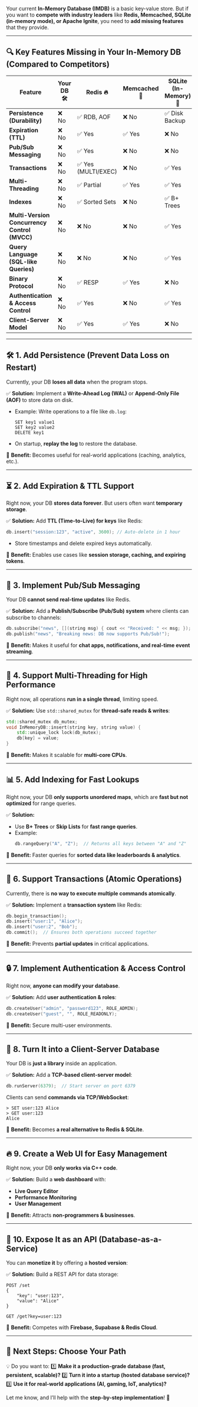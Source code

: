 Your current **In-Memory Database (IMDB)** is a basic key-value store. But if you want to **compete with industry leaders** like **Redis, Memcached, SQLite (in-memory mode), or Apache Ignite**, you need to **add missing features** that they provide.

---

## 🔍 **Key Features Missing in Your In-Memory DB (Compared to Competitors)**


| Feature                                      | Your DB 🛠️ | Redis 🔥            | Memcached 🚀 | SQLite (In-Memory) 📄 |
| -------------------------------------------- | ------------ | ------------------- | ------------ | --------------------- |
| **Persistence (Durability)**                 | ❌ No        | ✅ RDB, AOF         | ❌ No        | ✅ Disk Backup        |
| **Expiration (TTL)**                         | ❌ No        | ✅ Yes              | ✅ Yes       | ❌ No                 |
| **Pub/Sub Messaging**                        | ❌ No        | ✅ Yes              | ❌ No        | ❌ No                 |
| **Transactions**                             | ❌ No        | ✅ Yes (MULTI/EXEC) | ❌ No        | ✅ Yes                |
| **Multi-Threading**                          | ❌ No        | ✅ Partial          | ✅ Yes       | ✅ Yes                |
| **Indexes**                                  | ❌ No        | ✅ Sorted Sets      | ❌ No        | ✅ B+ Trees           |
| **Multi-Version Concurrency Control (MVCC)** | ❌ No        | ❌ No               | ❌ No        | ✅ Yes                |
| **Query Language (SQL-like Queries)**        | ❌ No        | ❌ No               | ❌ No        | ✅ Yes                |
| **Binary Protocol**                          | ❌ No        | ✅ RESP             | ✅ Yes       | ❌ No                 |
| **Authentication & Access Control**          | ❌ No        | ✅ Yes              | ❌ No        | ✅ Yes                |
| **Client-Server Model**                      | ❌ No        | ✅ Yes              | ✅ Yes       | ❌ No                 |

---

## 🛠️ **1. Add Persistence (Prevent Data Loss on Restart)**

Currently, your DB **loses all data** when the program stops.

✅ **Solution:** Implement a **Write-Ahead Log (WAL)** or **Append-Only File (AOF)** to store data on disk.

* Example: Write operations to a file like `db.log`:
  ```
  SET key1 value1
  SET key2 value2
  DELETE key1
  ```
* On startup, **replay the log** to restore the database.

🎯 **Benefit:** Becomes useful for real-world applications (caching, analytics, etc.).

---

## ⏳ **2. Add Expiration & TTL Support**

Right now, your DB **stores data forever**. But users often want **temporary storage**.

✅ **Solution:** Add **TTL (Time-to-Live) for keys** like Redis:

```cpp
db.insert("session:123", "active", 3600); // Auto-delete in 1 hour
```

* Store timestamps and delete expired keys automatically.

🎯 **Benefit:** Enables use cases like **session storage, caching, and expiring tokens**.

---

## 📢 **3. Implement Pub/Sub Messaging**

Your DB **cannot send real-time updates** like Redis.

✅ **Solution:** Add a **Publish/Subscribe (Pub/Sub) system** where clients can subscribe to channels:

```cpp
db.subscribe("news", [](string msg) { cout << "Received: " << msg; });
db.publish("news", "Breaking news: DB now supports Pub/Sub!");
```

🎯 **Benefit:** Makes it useful for **chat apps, notifications, and real-time event streaming**.

---

## 🔄 **4. Support Multi-Threading for High Performance**

Right now, all operations **run in a single thread**, limiting speed.

✅ **Solution:** Use `std::shared_mutex` for **thread-safe reads & writes**:

```cpp
std::shared_mutex db_mutex;
void InMemoryDB::insert(string key, string value) {
    std::unique_lock lock(db_mutex);
    db[key] = value;
}
```

🎯 **Benefit:** Makes it scalable for **multi-core CPUs**.

---

## 📊 **5. Add Indexing for Fast Lookups**

Right now, your DB **only supports unordered maps**, which are **fast but not optimized** for range queries.

✅ **Solution:**

* Use **B+ Trees** or **Skip Lists** for **fast range queries**.
* Example:
  ```cpp
  db.rangeQuery("A", "Z");  // Returns all keys between "A" and "Z"
  ```

🎯 **Benefit:** Faster queries for **sorted data like leaderboards & analytics**.

---

## 🔄 **6. Support Transactions (Atomic Operations)**

Currently, there is **no way to execute multiple commands atomically**.

✅ **Solution:** Implement a **transaction system** like Redis:

```cpp
db.begin_transaction();
db.insert("user:1", "Alice");
db.insert("user:2", "Bob");
db.commit();  // Ensures both operations succeed together
```

🎯 **Benefit:** Prevents **partial updates** in critical applications.

---

## 🔒 **7. Implement Authentication & Access Control**

Right now, **anyone can modify your database**.

✅ **Solution:** Add **user authentication & roles**:

```cpp
db.createUser("admin", "password123", ROLE_ADMIN);
db.createUser("guest", "", ROLE_READONLY);
```

🎯 **Benefit:** Secure multi-user environments.

---

## 🔌 **8. Turn It into a Client-Server Database**

Your DB is **just a library** inside an application.

✅ **Solution:** Add a **TCP-based client-server model**:

```cpp
db.runServer(6379);  // Start server on port 6379
```

Clients can send **commands via TCP/WebSocket**:

```
> SET user:123 Alice
> GET user:123
Alice
```

🎯 **Benefit:** Becomes **a real alternative to Redis & SQLite**.

---

## 🔥 **9. Create a Web UI for Easy Management**

Right now, your DB **only works via C++ code**.

✅ **Solution:** Build a **web dashboard** with:

* **Live Query Editor**
* **Performance Monitoring**
* **User Management**

🎯 **Benefit:** Attracts **non-programmers & businesses**.

---

## 🔗 **10. Expose It as an API (Database-as-a-Service)**

You can **monetize it** by offering a **hosted version**:

✅ **Solution:** Build a REST API for data storage:

```
POST /set
{
    "key": "user:123",
    "value": "Alice"
}

GET /get?key=user:123
```

🎯 **Benefit:** Competes with **Firebase, Supabase & Redis Cloud**.

---

## 🚀 **Next Steps: Choose Your Path**

💡 Do you want to:
1️⃣ **Make it a production-grade database (fast, persistent, scalable)?**
2️⃣ **Turn it into a startup (hosted database service)?**
3️⃣ **Use it for real-world applications (AI, gaming, IoT, analytics)?**

Let me know, and I’ll help with the **step-by-step implementation**! 🚀
